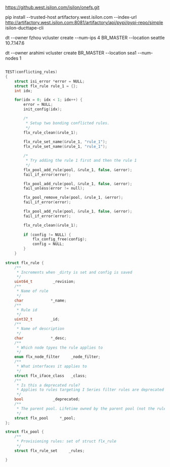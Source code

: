 https://github.west.isilon.com/isilon/onefs.git

pip install --trusted-host artifactory.west.isilon.com --index-url http://artifactory.west.isilon.com:8081/artifactory/api/pypi/pypi-repo/simple  isilon-ducttape-cli

dt --owner fzhou vcluster create --num-ips 4 BR_MASTER --location seattle
10.7.147.6

dt --owner arahimi vcluster create BR_MASTER --location sea1 --num-nodes 1


```cpp

TEST(conflicting_rules)
{
	struct isi_error *error = NULL;
	struct flx_rule rule_1 = {};
	int idx;

	for(idx = 0; idx < 1; idx++) {
		error = NULL;
		init_config(idx);

		/*
		 * Setup two bonding conflicted rules.
		 */
		flx_rule_clean(&rule_1);
	
		flx_rule_set_name(&rule_1, "rule_1");
		flx_rule_set_name(&rule_1, "rule_1");

		/*
		 * Try adding the rule 1 first and then the rule 1
		 */
		flx_pool_add_rule(pool, &rule_1, false, &error);
		fail_if_error(error);

		flx_pool_add_rule(pool, &rule_1, false, &error);
		fail_unless(error != null);

		flx_pool_remove_rule(pool, &rule_1, &error);
		fail_if_error(error);

		flx_pool_add_rule(pool, &rule_1, false, &error);
		fail_if_error(error);

		flx_rule_clean(&rule_1);
		
		if (config != NULL) {
			flx_config_free(config);
			config = NULL;
		}
	}
    
struct flx_rule {
	/**
	 * Increments when _dirty is set and config is saved
	 */
	uint64_t		 _revision;
	/**
	 * Name of rule
	 */
	char			*_name;
	/**
	 * Rule id
	 */
	uint32_t		_id;
	/**
	 * Name of description
	 */
	char			*_desc;
	/**
	 * Which node tpyes the rule applies to
	 */
	enum flx_node_filter	 _node_filter;
	/**
	 * What interfaces it applies to
	 */
	struct flx_iface_class	 _class;
	/**
	 * Is this a deprecated rule?
	 * Applies to rules targeting I Series filter rules are deprecated in 6.5.2.
	 */
	bool			 _deprecated;
	/**
	 * The parent pool. Lifetime owned by the parent pool (not the rule)
	 */
	struct flx_pool 	*_pool;
};

struct flx_pool {
	/**
	 * Provisioning rules: set of struct flx_rule
	 */
	struct flx_rule_set		_rules;

}

```